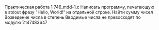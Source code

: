 Практическая работа 1
746_mdd-1.c
Написать программу, печатающую в stdout фразу "Hello, World!" на отдельной строке.
Найти сумму чисел
Возведение числа в степень
Вводимые числа не превосходят по модулю 2147483647
